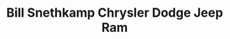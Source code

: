 ---
title: "Bill Snethkamp Chrysler Dodge Jeep Ram"
url: /highland-park/bill-snethkamp-chrysler-dodge-jeep-ram/
shop: Autohaus
---